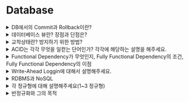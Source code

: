 # Database


<details>
<summary> DB에서의 Commit과 Rollback이란? </summary>
<div markdown="1">
<br>

- 커밋(Commit): 모든 부분작업이 정상적으로 완료하면 이 변경사항을 한꺼번에 DB에 반영
    - 작성한 쿼리문에서 Update, Delete, Insert를 수행했을 때, 그 쿼리문 수행결과에 대해 확정을 짓겠다는 뜻이다.
- 롤백(Rollback): 부분 작업이 실패하면 트랜잭션 실행 전으로 되돌림
    - 쿼리문 수행결과에 대해 번복을 함. 즉, 쿼리문 수행 이전으로 원상복귀 하겠다는 뜻이다(Commit 하기 전에 사용됨).
  
</div>
</details>


<details>
<summary> 데이터베이스 뷰란? 장점과 단점은? </summary>
<div markdown="1">
<br>

> 데이터베이스 뷰란?
> 

허용된 데이터를 제한적으로 보여주기 위해 하나 이상의 테이블에서 유도된 가상 테이블입니다.

> 데이터베이스 뷰의 장점과 단점은 무엇입니까?
> 

장점

- 뷰의 데이터가 저장되는 물리적 위치가 없으므로 리소스를 낭비하지 않고 출력을 생성합니다.
- 삽입, 업데이트 및 삭제와 같은 명령을 허용하지 않으므로 데이터 액세스가 제한됩니다.

단점

- 해당 뷰와 관련된 테이블을 삭제하면 뷰가 관련이 없습니다.
- 큰 테이블에 대해 뷰를 만들 때 더 많은 메모리가 사용됩니다.
  
</div>
</details>



<details>
<summary> 교착상태란? 방지하기 위한 방법? </summary>
<div markdown="1">
<br>
  
  
> 교착상태란?
> 

2개 이상의 트랜잭션이 특정 자원(테이블 또는 행)의 잠금(Lock)을 획득한 채 다른 트랜잭션이 소유하고 있는 잠금을 요구하면 아무리 기다려도 상황이 바뀌지 않는 상태가 되는데 이를 **교착상태** 라고 합니다.

> 교착상태를 방지하기 위한 방법에 대해 설명하세요.
> 
  
- 트랜잭션을 자주 커밋한다.
- 정해진 순서로 테이블에 접근한다.
- SELECT ~ FOR UPDATE 의 사용을 피한다.
  
  
  
</div>
</details>

<details>
<summary> ACID는 각각 무엇을 일컫는 단어인가? 각각에 해당하는 설명을 해주세요. </summary>
<div markdown="1">
<br>
  
  
> ACID?
> 

- Atomacity(원자성)
- Consistency(일관성)
- Isolation(격리성)
- Durability(지속성)

> 각 특성에 대한 설명
> 
  
- Atomacity
    - 트랜잭션의 작업이 부분적으로 실행되거나 중단되지 않는 것을 보장하는 것을 말합니다.
    - All or Nothing의 개념으로서 작업 단위를 일부분만 실행하지 않는다는 것을 말합니다.
- Consisteny
    - 트랜잭션이 성공적으로 완료되면 일관적인 DB 상태를 유지하는 것을 말합니다.
    - 여기서 말하는 일관성이란, 기본 키, 외래 키 제약과 같은 명시적인 무결성 제약 조건들뿐만 아니라, 대표적인 자금 이체 예에서 두 계좌 잔고의 합은 이체 전후가 같아야 한다는 사항과 같은 비명시적인 일관성 조건들도 있습니다.
- Isolation
    - 여러 트랜잭션이 동시에 수행되더라도 각각의 트랜잭션은 다른 트랜잭션의 수행에 영향을 받지 않고 독립적으로 수행되어야 합니다.
- Durability
    - 트랜잭션이 성공적으로 완료되어 커밋되고 나면, 해당 트랜잭션에 의한 모든 변경은 향후에 어떤 소프트웨어나 하드웨어 장애가 발생되더라도 보존되어야 합니다.
  
</div>
</details>

<details>
<summary> Functional Dependency가 무엇인지, Fully Functional Dependency의 조건, Fully Functional Dependency의 이점 </summary>
<div markdown="1">
<br>
  
  
> Functional Dependency이란?
> 

함수와 같이 어떠한 값을 통해 종속 관계에 있는 다른 값을 유일하게 결정할 수 있다는 것입니다. 데이터베이스에서의 함수 종속성을 더욱 명확하게 정의하면 다음과 같습니다.

어떤 테이블 **R**에 존재하는 필드들의 부분집합을 각각 **X**와 **Y**라고 할 때, **X**의 한 값이 **Y**에 속한 오직 하나의 값에만 사상될 경우에 "**Y**는 **X**에 함수 종속 (**Y** is functionally dependent on **X**)"이라고 하며, **X**→**Y**라고 표기합니다.

> Fully Functional Dependency의 조건
> 

종속자(Dependant)가 기본키에만 종속되며, 기본키가 여러 속성으로 구성되어 있을경우 기본키를 구성하는 모든 속성이 포함된 기본키의 부분집합에 종속된 경우입니다.

> Fully Functional Dependency의 이점
> 

Data Anomaly를 예방할 수 있습니다.
  
</div>
</details>

<details>
<summary> Write-Ahead Loggin에 대해서 설명해주세요. </summary>
<div markdown="1">
<br>

Write-Ahead Logging은 트랜잭션을 로그에 기입해놓고, 특정 데이터 양이 쌓이면 이를 데이터베이스의 디스크에 Data Block 형태로 쓰게 됩니다.
디스크에 쌓기 전에 Log에 먼저 기록한다고 해서 Write-Ahead Logging이라 불립니다.
    
이 기법이 사용되는 이유는, 디스크에서 데이터를 읽을 때 두 가지 방법(Sequential Access, Random Access)이 있는데 Sequential Access의 방법이 더 빠르기 때문에
트랜잭션을 Log에 Sequential하게 기록하여 디스크 IO에서 오는 성능 저하를 방지할 수 있게 됩니다.
    
더하여, ACID의 네 가지 특성 중 Consistency와 Atomacity도 보장할 수 있게 됩니다.
  
</div>
</details>

<details>
<summary> RDBMS과 NoSQL </summary>
<div markdown="1">

- RDBMS는 관계 DBMS으로 데이터 베이스를 테이블 형태로 구성하는 관계 데이터 모델을 사용한다. 단순하고 이해하기 쉬운 구조로 되어있다는 장점이 있으며 현재 가장 많이 사용된다. 

    예로는 오라클, MySQL, MS SQL 등이 있다. 

- NoSQL은 Not Only SQL로 데이터 구조를 미리 정해두지 않아 사진, 동영상, 검색 로그와 같은 비정형 데이터를 저장하고 처리하는 데 적합한 DBMS이다. 반면에 관계 DBMS의 강점인 안정성과 일관성 유지가 어렵다.

    예로는 몽고디비와 카산드라, H베이스 등이 있다.
</div>
</details>


<details>
<summary> 각 정규형에 대해 설명해주세요(1~3 정규형) </summary>
<div markdown="1">
<br>
    
릴레이션이 정규화된 정도는 정규형(Normal Form)으로 표현한다.
    
각 정규형 마다 만족시켜야하는 제약조건이 존재하고, 릴레이션이 특정 정규형의 제약조건을 만족하면 릴레이션이 해당 정규형에 속한다고 한다. 차수가 높아질수록 제약조건이 많아지고, 엄격해진다.
    
- 제 1정규형 : 각 속성이 원자값으로만 구성.
    
    릴레이션에 속한 모든 속성의 도메인(값)이 원자값으로만 구성되어 있으면 제1정규형에 속한다.
    
    즉, 하나의 튜플의 하나의 속성에 여러개의 값이 들어있는 **다중값**이 허용되지 않는다.
    
- 제 2정규형 : 완전 함수 종속 (부분 함수 종속 제거)
    
    릴레이션이 제 1정규형에 속하고, 기본키가 아닌 모든 속성이 기본키에 완전 함수 종속되면 제2정규형에 속한다.
    
    *무손실 분해 : 자연 조인을 하면 원래의 릴레이션으로 다시 복원할 수 있도록, 정보의 손실 없이 릴레이션을 분해하는 것을 무손실 분해라고 한다.
    
- 제 3정규형 : 이행적 함수 종속 제거
    
    릴레이션이 제2정규형에 속하고, 기본키가 아닌 모든 속성이 기본키에 이행적 함수 종속되지 않으면 제3정규형에 속한다.
    
    이행적 함수 종속이란 릴레이션을 구성하는 3개의 속성 집합 X,Y,Z에 대해 함수 종속 관계 X→Y, Y→Z가 존재하면 논리적으로 X→Z가 성립한다. 이때 Z가 X에 이행적으로 함수적 종속되었다고 한다.
    
    이럴때에는 X와 Y 속성 집합 릴레이션과 Y와 Z 속성 집합의 릴레이션으로 분해한다.
</div>
</details>

<details>
<summary> 반정규화와 그의 목적 </summary>
<div markdown="1">

### 반정규화 (De-Normalization)

반정규화란 시스템의 성능 향상, 개발 및 운영의 편의성 등을 위해 정규화된 데이터 모델을 통합, 중복, 분리하는 과정으로, **의도적으로 정규화 원칙을 위배하는 행위**이다.

데이터 무결성이 깨질 수 있는 위험을 무릅쓰고 데이터를 중복하여 반정규화를 적용하는 이유는 데이터를 조회할 때 디스크 I/O량이 많아서 성능이 저하되거나 경로가 너무 멀어 조인으로 인한 성능저하가 예상되거나 칼럼을 계산하여 읽을 때 성능이 저하될 것이 예상되는 경우 반정규화를 수행하게 된다.

반정규화 방법에는 **테이블 통합, 테이블 분할, 중복 테이블 추가, 중복 속성 추가** 등이 있음

**반정규화를 수행하는 주된 경우**

- 다량의 범위를 자주 처리해야하는 경우
- 특정 범위의 데이터만 자주 처리하는 경우
- 요약/집계 정보가 자주 요구되는 경우
    
</div>
</details>

